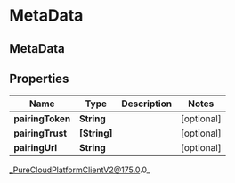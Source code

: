 # MetaData

## MetaData

## Properties

|Name | Type | Description | Notes|
|------------ | ------------- | ------------- | -------------|
| **pairingToken** | **String** |  | [optional] |
| **pairingTrust** | **[String]** |  | [optional] |
| **pairingUrl** | **String** |  | [optional] |



_PureCloudPlatformClientV2@175.0.0_
